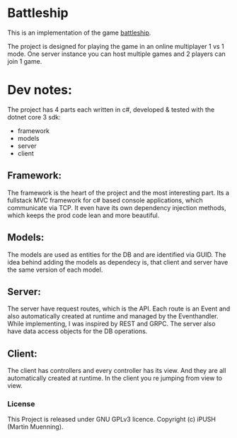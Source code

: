 # Battleship

This is an implementation of the game [battleship](https://en.wikipedia.org/wiki/Battleship).

The project is designed for playing the game in an online multiplayer 1 vs 1 mode.
One server instance you can host multiple games and 2 players can join 1 game.

# Dev notes:
The project has 4 parts each written in c#, developed & tested with the dotnet core 3 sdk:
- framework
- models
- server
- client

## Framework:
The framework is the heart of the project and the most interesting part.
Its a fullstack MVC framework for c# based console applications, which communicate via TCP.
It even have its own dependency injection methods, which keeps the prod code lean and more beautiful.

## Models:
The models are used as entities for the DB and are identified via GUID.
The idea behind adding the models as dependecy is, that client and server have the same version of each
model.

## Server:
The server have request routes, which is the API.
Each route is an Event and also automatically created at runtime and managed by the Eventhandler.
While implementing, I was inspired by REST and GRPC.
The server also have data access objects for the DB operations.

## Client:
The client has controllers and every controller has its view.
And they are all automatically created at runtime.
In the client you re jumping from view to view.


### License
This Project is released under GNU GPLv3 licence. Copyright (c) iPUSH (Martin Muenning).